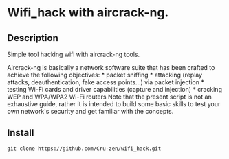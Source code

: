 # Wifi_hack with aircrack-ng.
## Description
Simple tool hacking wifi with aircrack-ng tools.

Aircrack-ng is basically a network software suite that has been crafted to achieve the following objectives:
    * packet sniffing
    * attacking (replay attacks, deauthentication, fake access points...) via packet injection
    * testing Wi-Fi cards and driver capabilities (capture and injection)
    * cracking WEP and WPA/WPA2 Wi-Fi routers
Note that the present script is not an exhaustive guide, rather it is intended to build some basic skills to test your own network's security and get familiar with the concepts.

## Install

```
git clone https://github.com/Cru-zen/wifi_hack.git
```

